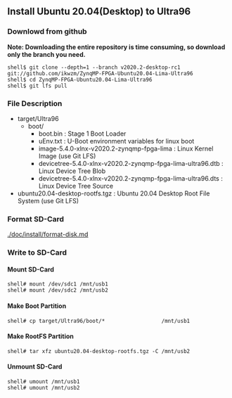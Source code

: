 ## Install Ubuntu 20.04(Desktop) to Ultra96

### Downlowd from github

**Note: Downloading the entire repository is time consuming, so download only the branch you need.**

```console
shell$ git clone --depth=1 --branch v2020.2-desktop-rc1 git://github.com/ikwzm/ZynqMP-FPGA-Ubuntu20.04-Lima-Ultra96
shell$ cd ZynqMP-FPGA-Ubuntu20.04-Lima-Ultra96
shell$ git lfs pull
```

### File Description

 * target/Ultra96
   + boot/
     - boot.bin                                                    : Stage 1 Boot Loader
     - uEnv.txt                                                    : U-Boot environment variables for linux boot
     - image-5.4.0-xlnx-v2020.2-zynqmp-fpga-lima                   : Linux Kernel Image       (use Git LFS)
     - devicetree-5.4.0-xlnx-v2020.2-zynqmp-fpga-lima-ultra96.dtb  : Linux Device Tree Blob   
     - devicetree-5.4.0-xlnx-v2020.2-zynqmp-fpga-lima-ultra96.dts  : Linux Device Tree Source
 * ubuntu20.04-desktop-rootfs.tgz                                  : Ubuntu 20.04 Desktop Root File System (use Git LFS)
 
### Format SD-Card

[./doc/install/format-disk.md](format-disk.md)

### Write to SD-Card

#### Mount SD-Card

```console
shell# mount /dev/sdc1 /mnt/usb1
shell# mount /dev/sdc2 /mnt/usb2
```
#### Make Boot Partition

```console
shell# cp target/Ultra96/boot/*                  /mnt/usb1
```

#### Make RootFS Partition

```console
shell# tar xfz ubuntu20.04-desktop-rootfs.tgz -C /mnt/usb2
```

#### Unmount SD-Card

```console
shell# umount /mnt/usb1
shell# umount /mnt/usb2
```

